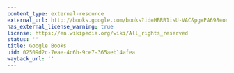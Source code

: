 ```yaml
---
content_type: external-resource
external_url: http://books.google.com/books?id=HBRR1isU-VAC&pg=PA698=onepage
has_external_license_warning: true
license: https://en.wikipedia.org/wiki/All_rights_reserved
status: ''
title: Google Books
uid: 02509d2c-7eae-4c6b-9ce7-365aeb14afea
wayback_url: ''
---
```

